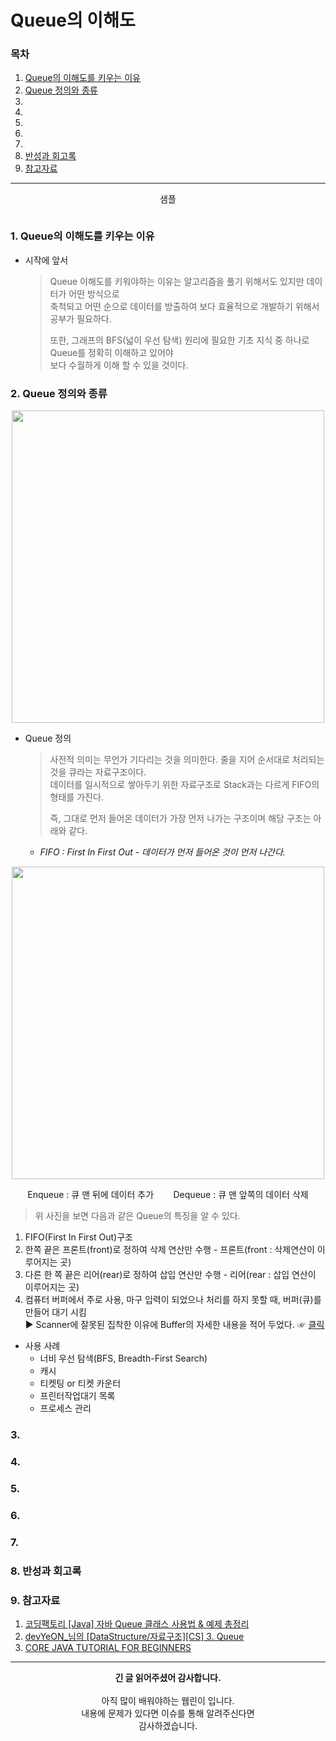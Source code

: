 # Queue의 이해도
### 목차
1. [Queue의 이해도를 키우는 이유](https://github.com/hongcoding94/Daily-Coding-Test-java/blob/main/%EC%95%8C%EA%B3%A0%EB%A6%AC%EC%A6%98%20%ED%9A%8C%EA%B3%A0%EB%A1%9D/006.%20Queue%EC%9D%98%20%EC%9D%B4%ED%95%B4%EB%8F%84.md#1-queue%EC%9D%98-%EC%9D%B4%ED%95%B4%EB%8F%84%EB%A5%BC-%ED%82%A4%EC%9A%B0%EB%8A%94-%EC%9D%B4%EC%9C%A0)
2. [Queue 정의와 종류](https://github.com/hongcoding94/Daily-Coding-Test-java/blob/main/%EC%95%8C%EA%B3%A0%EB%A6%AC%EC%A6%98%20%ED%9A%8C%EA%B3%A0%EB%A1%9D/006.%20Queue%EC%9D%98%20%EC%9D%B4%ED%95%B4%EB%8F%84.md#2-queue-%EC%A0%95%EC%9D%98%EC%99%80-%EC%A2%85%EB%A5%98)
3. []()
4. []()
5. []()
6. []()
7. []()
8. [반성과 회고록](https://github.com/hongcoding94/Daily-Coding-Test-java/blob/main/%EC%95%8C%EA%B3%A0%EB%A6%AC%EC%A6%98%20%ED%9A%8C%EA%B3%A0%EB%A1%9D/006.%20Queue%EC%9D%98%20%EC%9D%B4%ED%95%B4%EB%8F%84.md#8-%EB%B0%98%EC%84%B1%EA%B3%BC-%ED%9A%8C%EA%B3%A0%EB%A1%9D)
9. [참고자료](https://github.com/hongcoding94/Daily-Coding-Test-java/blob/main/%EC%95%8C%EA%B3%A0%EB%A6%AC%EC%A6%98%20%ED%9A%8C%EA%B3%A0%EB%A1%9D/006.%20Queue%EC%9D%98%20%EC%9D%B4%ED%95%B4%EB%8F%84.md#8-%EB%B0%98%EC%84%B1%EA%B3%BC-%ED%9A%8C%EA%B3%A0%EB%A1%9D)

---
<div align="center">
    <p>샘플</p>
    <img src="" width="" height="" />  
</div>

### 1. Queue의 이해도를 키우는 이유
- 시작에 앞서
  > Queue 이해도를 키워야하는 이유는 알고리즘을 풀기 위해서도 있지만 데이터가 어떤 방식으로<br/>
  > 축척되고 어떤 순으로 데이터를 방출하여 보다 효율적으로 개발하기 위해서 공부가 필요하다.<br/>
  > 
  > 또한, 그래프의 BFS(넓이 우선 탐색) 원리에 필요한 기초 지식 중 하나로 Queue를 정확히 이해하고 있어야<br/>
  > 보다 수월하게 이해 할 수 있을 것이다.

### 2. Queue 정의와 종류
<div align="center">
    <img src="https://user-images.githubusercontent.com/66407386/183322497-0a8dc7af-34dd-44b2-807c-5e865d871ba4.png" width="500" height="" />  
</div>

- Queue 정의
  > 사전적 의미는 무언가 기다리는 것을 의미한다. 줄을 지어 순서대로 처리되는 것을 큐라는 자료구조이다.<br/>
  > 데이터를 일시적으로 쌓아두기 위한 자료구조로 Stack과는 다르게 FIFO의 형태를 가진다.<br/>
  > 
  > 즉, 그대로 먼저 들어온 데이터가 가장 먼저 나가는 구조이며 해당 구조는 아래와 같다. 

    - *FIFO : First In First Out - 데이터가 먼저 들어온 것이 먼저 나간다.*

<div align="center">
   <img src="https://user-images.githubusercontent.com/66407386/183319548-c41deab6-6eb5-4d18-9305-bd28fdf17e8e.png" width="500" height="" />  
  
  Enqueue : 큐 맨 뒤에 데이터 추가 &nbsp;&nbsp;&nbsp;&nbsp;&nbsp;&nbsp; Dequeue : 큐 맨 앞쪽의 데이터 삭제
</div>

  > 위 사진을 보면 다음과 같은 Queue의 특징을 알 수 있다. <br/>
  1. FIFO(First In First Out)구조
  2. 한쪽 끝은 프론트(front)로 정하여 삭제 연산만 수행 - 프론트(front : 삭제연산이 이루어지는 곳)
  3. 다른 한 쪽 끝은 리어(rear)로 정하여 삽입 연산만 수행 - 리어(rear : 삽입 연산이 이루어지는 곳)
  4. 컴퓨터 버퍼에서 주로 사용, 마구 입력이 되었으나 처리를 하지 못할 때, 버퍼(큐)를 만들어 대기 시킴<br/>
     ▶ Scanner에 잘못된 집착한 이유에 Buffer의 자세한 내용을 적어 두었다. ☞ [클릭](https://github.com/hongcoding94/Daily-Coding-Test-java/blob/main/%EC%95%8C%EA%B3%A0%EB%A6%AC%EC%A6%98%20%ED%9A%8C%EA%B3%A0%EB%A1%9D/001.%20Scanner%EC%97%90%20%EC%9E%98%EB%AA%BB%EB%90%9C%20%EC%A7%91%EC%B0%A9%ED%95%9C%20%EC%9D%B4%EC%9C%A0.md#3-bufferedreaderbufferedwriter%EC%97%90-%EB%8C%80%ED%95%98%EC%97%AC)

- 사용 사례
  - 너비 우선 탐색(BFS, Breadth-First Search)
  - 캐시
  - 티켓팅 or 티켓 카운터
  - 프린터작업대기 목록 
  - 프로세스 관리

### 3. 

### 4. 

### 5.

### 6. 

### 7. 

### 8. 반성과 회고록

### 9. 참고자료
1. [코딩팩토리 [Java] 자바 Queue 클래스 사용법 & 예제 총정리](https://coding-factory.tistory.com/602)
2. [devYeON_님의 [DataStructure/자료구조][CS] 3. Queue](https://devyeonnn.tistory.com/20)
3. [CORE JAVA TUTORIAL FOR BEGINNERS](https://www.startertutorials.com/corejava/introduction-java-collections-framework.html/collections-hierarchy)

---
<div align="center">
  <b>긴 글 읽어주셨어 감사합니다.</b><br/><br/>
  아직 많이 배워야하는 웹린이 입니다.<br/>
  내용에 문제가 있다면 이슈를 통해 알려주신다면 <br>
  감사하겠습니다.
</div>
